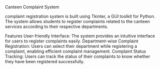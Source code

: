 Canteen Complaint System

complaint registration system is built using Tkinter, a GUI toolkit for Python. The system allows students to register complaints related to the canteen services according to their respective departments.

Features
User-friendly Interface: The system provides an intuitive interface for users to register complaints easily.
Department-wise Complaint Registration: Users can select their department while registering a complaint, enabling efficient complaint management.
Complaint Status Tracking: Users can track the status of their complaints to know whether they have been registered successfully.
